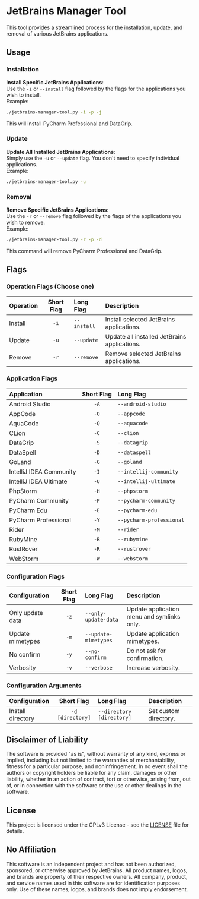 # JetBrains Manager Tool

This tool provides a streamlined process for the installation, update, and removal of various JetBrains applications.
  
## Usage

### Installation

**Install Specific JetBrains Applications**:  
Use the `-i` or `--install` flag followed by the flags for the applications you wish to install.  
Example:  
   ```bash
   ./jetbrains-manager-tool.py -i -p -j
   ```
This will install PyCharm Professional and DataGrip.

### Update

**Update All Installed JetBrains Applications**:  
Simply use the `-u` or `--update` flag. You don't need to specify individual applications.  
Example:  
   ```bash
   ./jetbrains-manager-tool.py -u
   ```

### Removal
**Remove Specific JetBrains Applications**:  
Use the `-r` or `--remove` flag followed by the flags of the applications you wish to remove.  
Example:  
   ```bash
   ./jetbrains-manager-tool.py -r -p -d
   ```
This command will remove PyCharm Professional and DataGrip.
  
## Flags

### Operation Flags (Choose one)

| Operation | Short Flag | Long Flag                | Description                                  |
|:----------|:----------:|:-------------------------|:---------------------------------------------|
| Install   |    `-i`    | `--install`              | Install selected JetBrains applications.     |
| Update    |    `-u`    | `--update`               | Update all installed JetBrains applications. |
| Remove    |    `-r`    | `--remove`               | Remove selected JetBrains applications.      |

### Application Flags

| Application               | Short Flag | Long Flag                |
|:--------------------------|:----------:|:-------------------------|
| Android Studio            |    `-A`    | `--android-studio`       |
| AppCode                   |    `-O`    | `--appcode`              |
| AquaCode                  |    `-Q`    | `--aquacode`             |
| CLion                     |    `-C`    | `--clion`                |
| DataGrip                  |    `-S`    | `--datagrip`             |
| DataSpell                 |    `-D`    | `--dataspell`            |
| GoLand                    |    `-G`    | `--goland`               |
| IntelliJ IDEA Community   |    `-I`    | `--intellij-community`   |
| IntelliJ IDEA Ultimate    |    `-U`    | `--intellij-ultimate`    |
| PhpStorm                  |    `-H`    | `--phpstorm`             |
| PyCharm Community         |    `-P`    | `--pycharm-community`    |
| PyCharm Edu               |    `-E`    | `--pycharm-edu`          |
| PyCharm Professional      |    `-Y`    | `--pycharm-professional` |
| Rider                     |    `-M`    | `--rider`                |
| RubyMine                  |    `-B`    | `--rubymine`             |
| RustRover                 |    `-R`    | `--rustrover`            |
| WebStorm                  |    `-W`    | `--webstorm`             |

### Configuration Flags

| Configuration     | Short Flag | Long Flag            | Description                                                         |
|:------------------|:----------:|:---------------------|:--------------------------------------------------------------------|
| Only update data  |    `-z`    | `--only-update-data` | Update application menu and symlinks only.                          |
| Update mimetypes  |    `-m`    | `--update-mimetypes` | Update application mimetypes.                                       |
| No confirm        |    `-y`    | `--no-confirm`       | Do not ask for confirmation.                                        |
| Verbosity         |    `-v`    | `--verbose`          | Increase verbosity.                                                 |

### Configuration Arguments
| Configuration     |    Short Flag    | Long Flag                 | Description                                                |
|:------------------|:----------------:|:--------------------------|:-----------------------------------------------------------|
| Install directory | `-d [directory]` | `--directory [directory]` | Set custom directory.                                      |


## Disclaimer of Liability

The software is provided "as is", without warranty of any kind, express or implied, including but not limited to the warranties of merchantability, fitness for a particular purpose, and noninfringement. In no event shall the authors or copyright holders be liable for any claim, damages or other liability, whether in an action of contract, tort or otherwise, arising from, out of, or in connection with the software or the use or other dealings in the software.
  
## License

This project is licensed under the GPLv3 License - see the [LICENSE](LICENSE) file for details.
  
## No Affiliation
  
This software is an independent project and has not been authorized, sponsored, or otherwise approved by JetBrains. All product names, logos, and brands are property of their respective owners. All company, product, and service names used in this software are for identification purposes only. Use of these names, logos, and brands does not imply endorsement.
